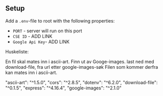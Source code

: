 ## Setup 
Add a ```.env```-file to root with the following properties: 
* `PORT` - server will run on this port 
* `CSE ID` - ADD LINK
* `Google Api Key`- ADD LINK



Huskeliste: 

En fil skal mates inn i ascii-art.
Finn ut av Googe-images. 
last ned med download-file, fra url etter google-images-søk 
Filen som kommer derfra kan mates inn i ascii-art. 

"ascii-art": "^1.5.0",
"cors": "^2.8.5",
"dotenv": "^6.2.0",
"download-file": "^0.1.5",
"express": "^4.16.4",
"google-images": "^2.1.0"